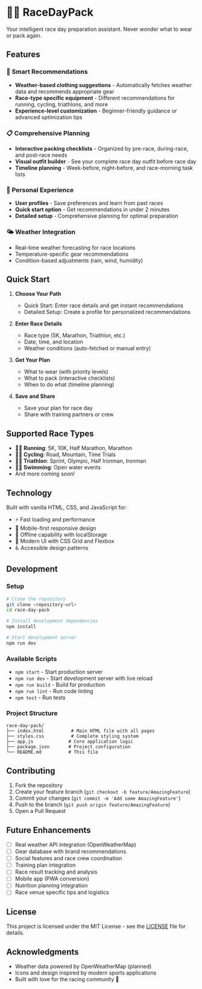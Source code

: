 # 🏃‍♂️ RaceDayPack

Your intelligent race day preparation assistant. Never wonder what to wear or pack again.

## Features

### 🎯 Smart Recommendations
- **Weather-based clothing suggestions** - Automatically fetches weather data and recommends appropriate gear
- **Race-type specific equipment** - Different recommendations for running, cycling, triathlons, and more
- **Experience-level customization** - Beginner-friendly guidance or advanced optimization tips

### 📋 Comprehensive Planning
- **Interactive packing checklists** - Organized by pre-race, during-race, and post-race needs
- **Visual outfit builder** - See your complete race day outfit before race day
- **Timeline planning** - Week-before, night-before, and race-morning task lists

### 👤 Personal Experience
- **User profiles** - Save preferences and learn from past races
- **Quick start option** - Get recommendations in under 2 minutes
- **Detailed setup** - Comprehensive planning for optimal preparation

### 🌤️ Weather Integration
- Real-time weather forecasting for race locations
- Temperature-specific gear recommendations
- Condition-based adjustments (rain, wind, humidity)

## Quick Start

1. **Choose Your Path**
   - Quick Start: Enter race details and get instant recommendations
   - Detailed Setup: Create a profile for personalized recommendations

2. **Enter Race Details**
   - Race type (5K, Marathon, Triathlon, etc.)
   - Date, time, and location
   - Weather conditions (auto-fetched or manual entry)

3. **Get Your Plan**
   - What to wear (with priority levels)
   - What to pack (interactive checklists)
   - When to do what (timeline planning)

4. **Save and Share**
   - Save your plan for race day
   - Share with training partners or crew

## Supported Race Types

- 🏃‍♀️ **Running**: 5K, 10K, Half Marathon, Marathon
- 🚴‍♂️ **Cycling**: Road, Mountain, Time Trials
- 🏊‍♀️ **Triathlon**: Sprint, Olympic, Half Ironman, Ironman
- 🏊‍♂️ **Swimming**: Open water events
- And more coming soon!

## Technology

Built with vanilla HTML, CSS, and JavaScript for:
- ⚡ Fast loading and performance
- 📱 Mobile-first responsive design
- 🔄 Offline capability with localStorage
- 🎨 Modern UI with CSS Grid and Flexbox
- ♿ Accessible design patterns

## Development

### Setup
```bash
# Clone the repository
git clone <repository-url>
cd race-day-pack

# Install development dependencies
npm install

# Start development server
npm run dev
```

### Available Scripts
- `npm start` - Start production server
- `npm run dev` - Start development server with live reload
- `npm run build` - Build for production
- `npm run lint` - Run code linting
- `npm test` - Run tests

### Project Structure
```
race-day-pack/
├── index.html          # Main HTML file with all pages
├── styles.css          # Complete styling system
├── app.js             # Core application logic
├── package.json       # Project configuration
└── README.md          # This file
```

## Contributing

1. Fork the repository
2. Create your feature branch (`git checkout -b feature/AmazingFeature`)
3. Commit your changes (`git commit -m 'Add some AmazingFeature'`)
4. Push to the branch (`git push origin feature/AmazingFeature`)
5. Open a Pull Request

## Future Enhancements

- [ ] Real weather API integration (OpenWeatherMap)
- [ ] Gear database with brand recommendations
- [ ] Social features and race crew coordination
- [ ] Training plan integration
- [ ] Race result tracking and analysis
- [ ] Mobile app (PWA conversion)
- [ ] Nutrition planning integration
- [ ] Race venue specific tips and logistics

## License

This project is licensed under the MIT License - see the [LICENSE](LICENSE) file for details.

## Acknowledgments

- Weather data powered by OpenWeatherMap (planned)
- Icons and design inspired by modern sports applications
- Built with love for the racing community 🏁